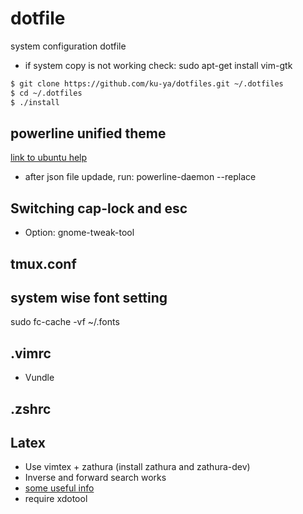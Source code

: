 # dotfile
system configuration dotfile
- if system copy is not working check: sudo apt-get install vim-gtk

```bash
$ git clone https://github.com/ku-ya/dotfiles.git ~/.dotfiles
$ cd ~/.dotfiles
$ ./install
```
## powerline unified theme

[link to ubuntu help](https://askubuntu.com/questions/283908/how-can-i-install-and-use-powerline-plugin)
- after json file updade, run: powerline-daemon --replace

## Switching cap-lock and esc
- Option: gnome-tweak-tool

## tmux.conf

## system wise font setting

sudo fc-cache -vf ~/.fonts

## .vimrc
- Vundle

## .zshrc

## Latex
- Use vimtex + zathura (install zathura and zathura-dev)
- Inverse and forward search works
- [some useful info](https://wikimatze.de/vimtex-the-perfect-tool-for-working-with-tex-and-vim/)
- require xdotool
